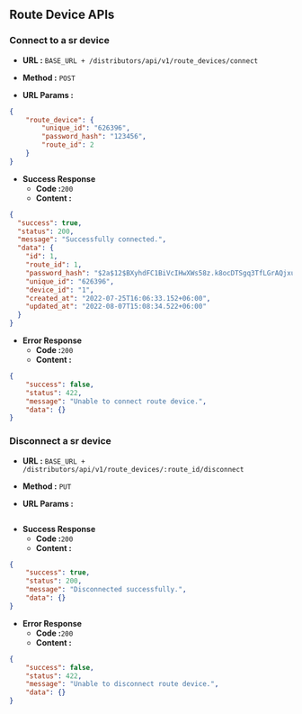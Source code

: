**Route Device APIs**
----

### Connect to a sr device

* **URL :** `BASE_URL + /distributors/api/v1/route_devices/connect`

* **Method :** `POST`

* **URL Params :**

```json
{
    "route_device": {
        "unique_id": "626396",
        "password_hash": "123456",
        "route_id": 2
    }
}
```
* **Success Response**
    * **Code :**`200`
    * **Content :**
```json
{
  "success": true,
  "status": 200,
  "message": "Successfully connected.",
  "data": {
    "id": 1,
    "route_id": 1,
    "password_hash": "$2a$12$BXyhdFC1BiVcIHwXWs58z.k8ocDTSgq3TfLGrAQjxutxy4ogZ3PQS",
    "unique_id": "626396",
    "device_id": "1",
    "created_at": "2022-07-25T16:06:33.152+06:00",
    "updated_at": "2022-08-07T15:08:34.522+06:00"
  }
}
```
* **Error Response**
    * **Code :**`200`
    * **Content :**
```json
{
    "success": false,
    "status": 422,
    "message": "Unable to connect route device.",
    "data": {}
}
```

### Disconnect a sr device

* **URL :** `BASE_URL + /distributors/api/v1/route_devices/:route_id/disconnect`

* **Method :** `PUT`

* **URL Params :**

```json
```
* **Success Response**
    * **Code :**`200`
    * **Content :**
```json
{
    "success": true,
    "status": 200,
    "message": "Disconnected successfully.",
    "data": {}
}
```
* **Error Response**
    * **Code :**`200`
    * **Content :**
```json
{
    "success": false,
    "status": 422,
    "message": "Unable to disconnect route device.",
    "data": {}
}
```
